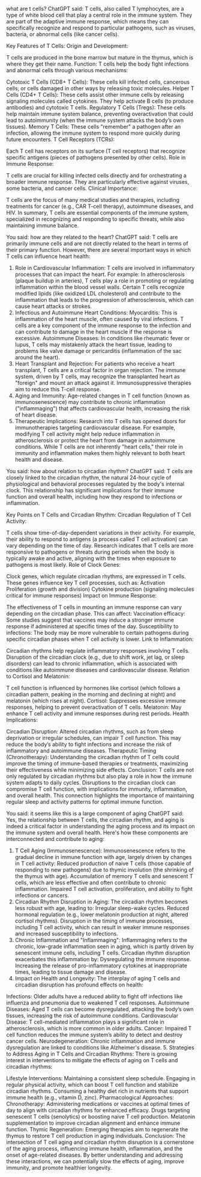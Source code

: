 what are t cells?
ChatGPT said:
T cells, also called T lymphocytes, are a type of white blood cell that play a central role in the immune system. They are part of the adaptive immune response, which means they can specifically recognize and respond to particular pathogens, such as viruses, bacteria, or abnormal cells (like cancer cells).

Key Features of T Cells:
Origin and Development:

T cells are produced in the bone marrow but mature in the thymus, which is where they get their name.
Function: T cells help the body fight infections and abnormal cells through various mechanisms:

Cytotoxic T Cells (CD8+ T Cells): These cells kill infected cells, cancerous cells, or cells damaged in other ways by releasing toxic molecules.
Helper T Cells (CD4+ T Cells): These cells assist other immune cells by releasing signaling molecules called cytokines. They help activate B cells (to produce antibodies) and cytotoxic T cells.
Regulatory T Cells (Tregs): These cells help maintain immune system balance, preventing overactivation that could lead to autoimmunity (when the immune system attacks the body’s own tissues).
Memory T Cells: These cells "remember" a pathogen after an infection, allowing the immune system to respond more quickly during future encounters.
T Cell Receptors (TCRs):

Each T cell has receptors on its surface (T cell receptors) that recognize specific antigens (pieces of pathogens presented by other cells).
Role in Immune Response:

T cells are crucial for killing infected cells directly and for orchestrating a broader immune response. They are particularly effective against viruses, some bacteria, and cancer cells.
Clinical Importance:

T cells are the focus of many medical studies and therapies, including treatments for cancer (e.g., CAR T-cell therapy), autoimmune diseases, and HIV.
In summary, T cells are essential components of the immune system, specialized in recognizing and responding to specific threats, while also maintaining immune balance.







You said:
how are they related to the heart?
ChatGPT said:
T cells are primarily immune cells and are not directly related to the heart in terms of their primary function. However, there are several important ways in which T cells can influence heart health:

1. Role in Cardiovascular Inflammation:
T cells are involved in inflammatory processes that can impact the heart. For example:
In atherosclerosis (plaque buildup in arteries), T cells play a role in promoting or regulating inflammation within the blood vessel walls.
Certain T cells recognize modified lipids (like oxidized LDL cholesterol) and contribute to the inflammation that leads to the progression of atherosclerosis, which can cause heart attacks or strokes.
2. Infectious and Autoimmune Heart Conditions:
Myocarditis: This is inflammation of the heart muscle, often caused by viral infections. T cells are a key component of the immune response to the infection and can contribute to damage in the heart muscle if the response is excessive.
Autoimmune Diseases: In conditions like rheumatic fever or lupus, T cells may mistakenly attack the heart tissue, leading to problems like valve damage or pericarditis (inflammation of the sac around the heart).
3. Heart Transplant and Rejection:
For patients who receive a heart transplant, T cells are a critical factor in organ rejection. The immune system, driven by T cells, may recognize the transplanted heart as "foreign" and mount an attack against it. Immunosuppressive therapies aim to reduce this T-cell response.
4. Aging and Immunity:
Age-related changes in T cell function (known as immunosenescence) may contribute to chronic inflammation ("inflammaging") that affects cardiovascular health, increasing the risk of heart disease.
5. Therapeutic Implications:
Research into T cells has opened doors for immunotherapies targeting cardiovascular disease. For example, modifying T cell activity might help reduce inflammation in atherosclerosis or protect the heart from damage in autoimmune conditions.
While T cells are not inherently "heart cells," their role in immunity and inflammation makes them highly relevant to both heart health and disease.







You said:
how about relation to circadian rhythm?
ChatGPT said:
T cells are closely linked to the circadian rhythm, the natural 24-hour cycle of physiological and behavioral processes regulated by the body's internal clock. This relationship has significant implications for their immune function and overall health, including how they respond to infections or inflammation.

Key Points on T Cells and Circadian Rhythm:
Circadian Regulation of T Cell Activity:

T cells show time-of-day-dependent variations in their activity. For example, their ability to respond to antigens (a process called T cell activation) can vary depending on the time of day.
Research indicates that T cells are more responsive to pathogens or threats during periods when the body is typically awake and active, aligning with the times when exposure to pathogens is most likely.
Role of Clock Genes:

Clock genes, which regulate circadian rhythms, are expressed in T cells. These genes influence key T cell processes, such as:
Activation
Proliferation (growth and division)
Cytokine production (signaling molecules critical for immune responses)
Impact on Immune Response:

The effectiveness of T cells in mounting an immune response can vary depending on the circadian phase. This can affect:
Vaccination efficacy: Some studies suggest that vaccines may induce a stronger immune response if administered at specific times of the day.
Susceptibility to infections: The body may be more vulnerable to certain pathogens during specific circadian phases when T cell activity is lower.
Link to Inflammation:

Circadian rhythms help regulate inflammatory responses involving T cells. Disruption of the circadian clock (e.g., due to shift work, jet lag, or sleep disorders) can lead to chronic inflammation, which is associated with conditions like autoimmune diseases and cardiovascular disease.
Relation to Cortisol and Melatonin:

T cell function is influenced by hormones like cortisol (which follows a circadian pattern, peaking in the morning and declining at night) and melatonin (which rises at night).
Cortisol: Suppresses excessive immune responses, helping to prevent overactivation of T cells.
Melatonin: May enhance T cell activity and immune responses during rest periods.
Health Implications:

Circadian Disruption: Altered circadian rhythms, such as from sleep deprivation or irregular schedules, can impair T cell function. This may reduce the body’s ability to fight infections and increase the risk of inflammatory and autoimmune diseases.
Therapeutic Timing (Chronotherapy): Understanding the circadian rhythm of T cells could improve the timing of immune-based therapies or treatments, maximizing their effectiveness while minimizing side effects.
Conclusion:
T cells are not only regulated by circadian rhythms but also play a role in how the immune system adapts to daily cycles. Disruptions to the circadian clock can compromise T cell function, with implications for immunity, inflammation, and overall health. This connection highlights the importance of maintaining regular sleep and activity patterns for optimal immune function.







You said:
it seems like this is a large component of aging
ChatGPT said:
Yes, the relationship between T cells, the circadian rhythm, and aging is indeed a critical factor in understanding the aging process and its impact on the immune system and overall health. Here's how these components are interconnected and contribute to aging:

1. T Cell Aging (Immunosenescence):
Immunosenescence refers to the gradual decline in immune function with age, largely driven by changes in T cell activity:
Reduced production of naive T cells (those capable of responding to new pathogens) due to thymic involution (the shrinking of the thymus with age).
Accumulation of memory T cells and senescent T cells, which are less effective and often contribute to chronic inflammation.
Impaired T cell activation, proliferation, and ability to fight infections or cancers.
2. Circadian Rhythm Disruption in Aging:
The circadian rhythm becomes less robust with age, leading to:
Irregular sleep-wake cycles.
Reduced hormonal regulation (e.g., lower melatonin production at night, altered cortisol rhythms).
Disruption in the timing of immune processes, including T cell activity, which can result in weaker immune responses and increased susceptibility to infections.
3. Chronic Inflammation and "Inflammaging":
Inflammaging refers to the chronic, low-grade inflammation seen in aging, which is partly driven by senescent immune cells, including T cells.
Circadian rhythm disruption exacerbates this inflammation by:
Dysregulating the immune response.
Increasing the release of pro-inflammatory cytokines at inappropriate times, leading to tissue damage and disease.
4. Impact on Health and Longevity:
The interplay of aging T cells and circadian disruption has profound effects on health:

Infections: Older adults have a reduced ability to fight off infections like influenza and pneumonia due to weakened T cell responses.
Autoimmune Diseases: Aged T cells can become dysregulated, attacking the body’s own tissues, increasing the risk of autoimmune conditions.
Cardiovascular Disease: T cell-mediated inflammation plays a significant role in atherosclerosis, which is more common in older adults.
Cancer: Impaired T cell function reduces the immune system’s ability to detect and destroy cancer cells.
Neurodegeneration: Chronic inflammation and immune dysregulation are linked to conditions like Alzheimer's disease.
5. Strategies to Address Aging in T Cells and Circadian Rhythms:
There is growing interest in interventions to mitigate the effects of aging on T cells and circadian rhythms:

Lifestyle Interventions:
Maintaining a consistent sleep schedule.
Engaging in regular physical activity, which can boost T cell function and stabilize circadian rhythms.
Consuming a healthy diet rich in nutrients that support immune health (e.g., vitamin D, zinc).
Pharmacological Approaches:
Chronotherapy: Administering medications or vaccines at optimal times of day to align with circadian rhythms for enhanced efficacy.
Drugs targeting senescent T cells (senolytics) or boosting naive T cell production.
Melatonin supplementation to improve circadian alignment and enhance immune function.
Thymic Regeneration: Emerging therapies aim to regenerate the thymus to restore T cell production in aging individuals.
Conclusion:
The intersection of T cell aging and circadian rhythm disruption is a cornerstone of the aging process, influencing immune health, inflammation, and the onset of age-related diseases. By better understanding and addressing these interactions, we can potentially slow the effects of aging, improve immunity, and promote healthier longevity.
